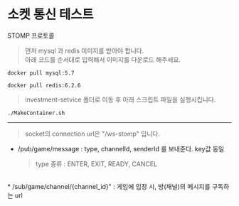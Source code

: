 # 소켓 통신 테스트

STOMP 프로토콜

> 먼저 mysql 과 redis 이미지를 받아야 합니다.<br>
> 아래 코드를 순서대로 입력해서 이미지를 다운로드 해주세요.


```
docker pull mysql:5.7
```

```
docker pull redis:6.2.6
```


> investment-setvice 폴더로 이동 후 아래 스크립트 파일을 실행시킵니다.


```
./MakeContainer.sh
```

<hr>

> socket의 connection url은 "/ws-stomp" 입니다.


* /pub/game/message : type, channelId, senderId 를 보내준다. key값 동일
    > type 종류 : ENTER, EXIT, READY, CANCEL
 <br>
* /sub/game/channel/{channel_id}" : 게임에 입장 시, 방(채널)의 메시지를 구독하는 url